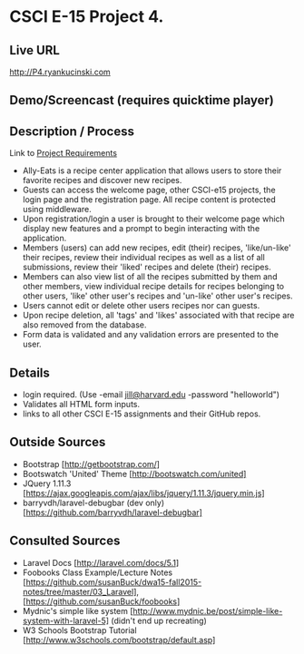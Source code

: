 # CSCI E-15 Project 4.

## Live URL
http://P4.ryankucinski.com

## Demo/Screencast (requires quicktime player)


## Description / Process
Link to [Project Requirements](http://dwa15.com/Projects/P4)

* Ally-Eats is a recipe center application that allows users to store their favorite recipes and discover new recipes.
* Guests can access the welcome page, other CSCI-e15 projects, the login page and the registration page. All recipe content is protected using middleware.
* Upon registration/login a user is brought to their welcome page which display new features and a prompt to begin interacting with the application.
* Members (users) can add new recipes, edit (their) recipes, 'like/un-like' their recipes, review their individual recipes as well as a list of all submissions, review their 'liked' recipes and delete (their) recipes.
* Members can also view  list of all the recipes submitted by them and other members, view individual recipe details for recipes belonging to other users,  'like' other user's recipes and 'un-like' other user's recipes.
* Users cannot edit or delete other users recipes nor can guests.
* Upon recipe deletion, all 'tags' and 'likes' associated with that recipe are also removed from the database.
* Form data is validated and any validation errors are presented to the user.


## Details
* login required. (Use -email jill@harvard.edu -password "helloworld")
* Validates all HTML form inputs.
* links to all other CSCI E-15 assignments and their GitHub repos.

## Outside Sources
* Bootstrap [http://getbootstrap.com/]
* Bootswatch 'United' Theme [http://bootswatch.com/united]
* JQuery 1.11.3 [https://ajax.googleapis.com/ajax/libs/jquery/1.11.3/jquery.min.js]
* barryvdh/laravel-debugbar (dev only) [https://github.com/barryvdh/laravel-debugbar]

## Consulted Sources
* Laravel Docs [http://laravel.com/docs/5.1]
* Foobooks Class Example/Lecture Notes [https://github.com/susanBuck/dwa15-fall2015-notes/tree/master/03_Laravel], [https://github.com/susanBuck/foobooks]
* Mydnic's simple like system [http://www.mydnic.be/post/simple-like-system-with-laravel-5] (didn't end up recreating)
* W3 Schools Bootstrap Tutorial [http://www.w3schools.com/bootstrap/default.asp]
